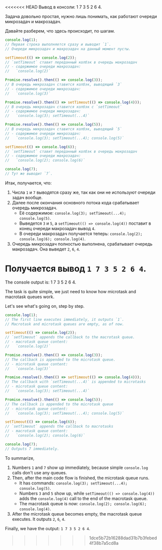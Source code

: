 <<<<<<< HEAD
Вывод в консоли: 1 7 3 5 2 6 4.

Задача довольно простая, нужно лишь понимать, как работают очереди микрозадач и макрозадач.

Давайте разберем, что здесь происходит, по шагам.

```js
console.log(1);
// Первая строка выполняется сразу и выводит `1`.
// Очереди микрозадач и макрозадач на данный момент пусты.

setTimeout(() => console.log(2));
// `setTimeout` ставит переданный колбэк в очередь макрозадач
// - содержимое очереди макрозадач:
//   `console.log(2)`

Promise.resolve().then(() => console.log(3));
// В очередь микрозадач ставится колбэк, выводящий `3`
// - содержимое очереди микрозадач:
//   `console.log(3)`

Promise.resolve().then(() => setTimeout(() => console.log(4)));
// В очередь микрозадач ставится колбэк с `setTimeout`
// - содержимое очереди микрозадач:
//   `console.log(3); setTimeout(...4)`

Promise.resolve().then(() => console.log(5));
// В очередь микрозадач ставится колбэк, выводящий `5`
// - содержимое очереди микрозадач:
//   `console.log(3); setTimeout(...4); console.log(5)`

setTimeout(() => console.log(6));
// `setTimeout` ставит переданный колбэк в очередь макрозадач
// - содержимое очереди макрозадач:
//   `console.log(2); console.log(6)`

console.log(7);
// Тут же выводит `7`.
```

Итак, получается, что:

1. Числа `1` и `7` выводятся сразу же, так как они не используют очереди задач вообще.
2. Далее после окончания основного потока кода срабатывает очередь микрозадач.
    - Её содержимое: `console.log(3); setTimeout(...4); console.log(5)`.
    - Выведется `3` и `5`, а `setTimeout(() => console.log(4))` поставит в конец очереди макрозадач вывод `4`.
    - В очереди макрозадач получается теперь: `console.log(2); console.log(6); console.log(4)`.
3. Очередь микрозадач полностью выполнена, срабатывает очередь макрозадач. Она выведет `2`, `6`, `4`.

Получается вывод `1 7 3 5 2 6 4`.
=======
The console output is: 1 7 3 5 2 6 4.

The task is quite simple, we just need to know how microtask and macrotask queues work.

Let's see what's going on, step by step.

```js
console.log(1);
// The first line executes immediately, it outputs `1`.
// Macrotask and microtask queues are empty, as of now.

setTimeout(() => console.log(2));
// `setTimeout` appends the callback to the macrotask queue.
// - macrotask queue content:
//   `console.log(2)`

Promise.resolve().then(() => console.log(3));
// The callback is appended to the microtask queue.
// - microtask queue content:
//   `console.log(3)`

Promise.resolve().then(() => setTimeout(() => console.log(4)));
// The callback with `setTimeout(...4)` is appended to microtasks
// - microtask queue content:
//   `console.log(3); setTimeout(...4)`

Promise.resolve().then(() => console.log(5));
// The callback is appended to the microtask queue
// - microtask queue content:
//   `console.log(3); setTimeout(...4); console.log(5)`

setTimeout(() => console.log(6));
// `setTimeout` appends the callback to macrotasks
// - macrotask queue content:
//   `console.log(2); console.log(6)`

console.log(7);
// Outputs 7 immediately.
```

To summarize,

1. Numbers `1` and `7` show up immediately, because simple `console.log` calls don't use any queues.
2. Then, after the main code flow is finished, the microtask queue runs.
    - It has commands: `console.log(3); setTimeout(...4); console.log(5)`.
    - Numbers `3` and `5` show up, while `setTimeout(() => console.log(4))` adds the `console.log(4)` call to the end of the macrotask queue.
    - The macrotask queue is now: `console.log(2); console.log(6); console.log(4)`.
3. After the microtask queue becomes empty, the macrotask queue executes. It outputs `2`, `6`, `4`.

Finally, we have the output: `1 7 3 5 2 6 4`.
>>>>>>> 1dce5b72b16288dad31b7b3febed4f38b7a5cd8a
